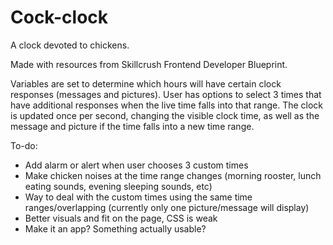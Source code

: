 # Cock-clock
A clock devoted to chickens.  

Made with resources from Skillcrush Frontend Developer Blueprint.  

Variables are set to determine which hours will have certain clock responses (messages and pictures). User has options to select 3 times that have additional responses when the live time falls into that range. The clock is updated once per second, changing the visible clock time, as well as the message and picture if the time falls into a new time range.  

To-do:
* Add alarm or alert when user chooses 3 custom times
* Make chicken noises at the time range changes (morning rooster, lunch eating sounds, evening sleeping sounds, etc)
* Way to deal with the custom times using the same time ranges/overlapping (currently only one picture/message will display)
* Better visuals and fit on the page, CSS is weak
* Make it an app? Something actually usable?
